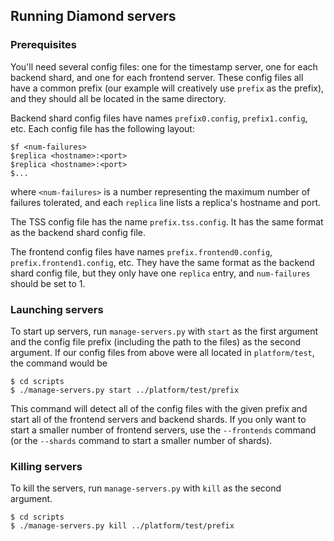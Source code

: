 ## Running Diamond servers

### Prerequisites

You'll need several config files: one for the timestamp server, one for each
backend shard, and one for each frontend server. These config files all have
a common prefix (our example will creatively use `prefix` as the prefix), and
they should all be located in the same directory.

Backend shard config files have names `prefix0.config`, `prefix1.config`, etc.
Each config file has the following layout:

    $f <num-failures>
    $replica <hostname>:<port>
    $replica <hostname>:<port>
    $...

where `<num-failures>` is a number representing the maximum number of failures
tolerated, and each `replica` line lists a replica's hostname and port.

The TSS config file has the name `prefix.tss.config`. It has the same format
as the backend shard config file.

The frontend config files have names `prefix.frontend0.config`,
`prefix.frontend1.config`, etc. They have the same format as the backend shard
config file, but they only have one `replica` entry, and `num-failures` should
be set to 1.

### Launching servers

To start up servers, run `manage-servers.py` with `start` as the first argument
and the config file prefix (including the path to the files) as the second
argument. If our config files from above were all located in `platform/test`,
the command would be

    $ cd scripts
    $ ./manage-servers.py start ../platform/test/prefix

This command will detect all of the config files with the given prefix and
start all of the frontend servers and backend shards. If you only want to start
a smaller number of frontend servers, use the `--frontends` command (or the
`--shards` command to start a smaller number of shards).

### Killing servers

To kill the servers, run `manage-servers.py` with `kill` as the second argument.

    $ cd scripts
    $ ./manage-servers.py kill ../platform/test/prefix